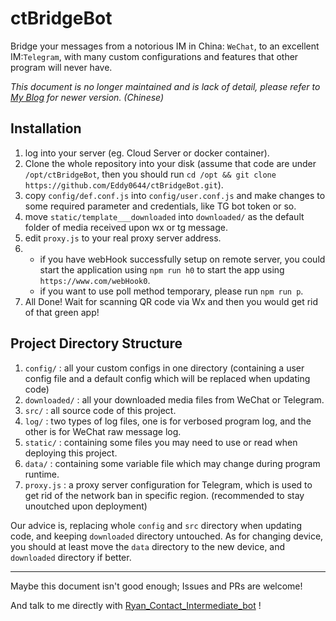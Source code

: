 # ctBridgeBot

Bridge your messages from a notorious IM in China: `WeChat`, to an excellent IM:`Telegram`, with many custom configurations and features that other program will never have.

_This document is no longer maintained and is lack of detail, please refer to [My Blog](https://blog.ryancc.top/2023/08/01/ctbr_docs1/) for newer version. (Chinese)_

## Installation
1. log into your server (eg. Cloud Server or docker container).
2. Clone the whole repository into your disk (assume that code are under `/opt/ctBridgeBot`, then you should run `cd /opt && git clone https://github.com/Eddy0644/ctBridgeBot.git`).
3. copy `config/def.conf.js` into `config/user.conf.js` and make changes to some required parameter and credentials, like TG bot token or so.
4. move `static/template___downloaded` into `downloaded/` as the default folder of media received upon wx or tg message.
5. edit `proxy.js` to your real proxy server address.
6. - if you have webHook successfully setup on remote server, you could start the application using `npm run h0` to start the app using `https://www.com/webHook0`.
   - if you want to use poll method temporary, please run `npm run p`.
7. All Done! Wait for scanning QR code via Wx and then you would get rid of that green app!


## Project Directory Structure

1. `config/` : all your custom configs in one directory (containing a user config file and a default config which will be replaced when updating code)
2. `downloaded/` : all your downloaded media files from WeChat or Telegram.
3. `src/` : all source code of this project.
4. `log/` : two types of log files, one is for verbosed program log, and the other is for WeChat raw message log.
5. `static/` : containing some files you may need to use or read when deploying this project.
6. `data/` : containing some variable file which may change during program runtime.
7. `proxy.js` : a proxy server configuration for Telegram, which is used to get rid of the network ban in specific region. (recommended to stay unoutched upon deployment)

Our advice is, replacing whole `config` and `src` directory when updating code, and keeping `downloaded` directory untouched. As for changing device, you should at least move the `data` directory to the new device, and `downloaded` directory if better.



---

Maybe this document isn't good enough; Issues and PRs are welcome!

And talk to me directly with [Ryan_Contact_Intermediate_bot](https://t.me/Ryan_Contact_Intermediate_bot) !
